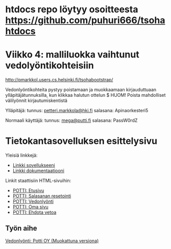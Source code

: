 # htdocs repo löytyy osoitteesta https://github.com/puhuri666/tsohahtdocs

# Viikko 4: malliluokka vaihtunut vedolyöntikohteisiin
http://pmarkkol.users.cs.helsinki.fi/tsohabootstrap/

Vedonlyöntikohteita pystyy poistamaan ja muokkaamaan kirjauduttuaan ylläpitäjätunnuksilla, kun klikkaa halutun ottelun $
HUOM! Poista mahdolliset välilyönnit kirjautumiskentistä

Ylläpitäjä:
tunnus: petteri.markkola@hki.fi
salasana: Apinaorkesteri5

Normaali käyttäjä:
tunnus: mega@putti.fi
salasana: PassW0rdZ

# Tietokantasovelluksen esittelysivu

Yleisiä linkkejä:

* [Linkki sovellukseeni](https://pmarkkol.users.cs.helsinki.fi/tsohabootstrap/)
* [Linkki dokumentaatiooni](https://github.com/puhuri666/Tsoha-Bootstrap/blob/master/doc/dokumentaatio.pdf)

Linkit staattisiin HTML-sivuihin:
* [POTTI: Etusivu](http://pmarkkol.users.cs.helsinki.fi/tsohabootstrap/etusivu)
* [POTTI: Salasanan resetointi](http://pmarkkol.users.cs.helsinki.fi/tsohabootstrap/passwdreset)
* [POTTI: Vedonlyönti](http://pmarkkol.users.cs.helsinki.fi/tsohabootstrap/vedonlyonti)
* [POTTI: Oma sivu](http://pmarkkol.users.cs.helsinki.fi/tsohabootstrap/omasivu)
* [POTTI: Ehdota vetoa](http://pmarkkol.users.cs.helsinki.fi/tsohabootstrap/ehdotus)


## Työn aihe

[Vedonlyönti: Potti OY (Muokattuna versiona)](http://advancedkittenry.github.io/suunnittelu_ja_tyoymparisto/aiheet/Vedonlyonti.html) 
